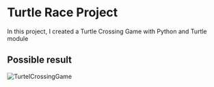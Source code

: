 # Turtle Race Project
In this project, I created a Turtle Crossing Game with Python and Turtle module

## Possible result 
![TurtelCrossingGame](https://user-images.githubusercontent.com/28309647/118361682-e9457d80-b562-11eb-8b33-82351ba39952.gif)
